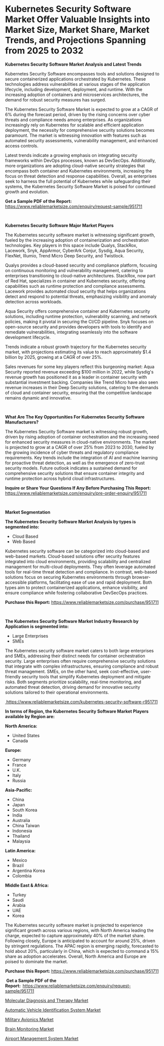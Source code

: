 <p><h1>Kubernetes Security Software Market Offer Valuable Insights into Market Size, Market Share, Market Trends, and Projections Spanning from 2025 to 2032</h1></p><p><strong>Kubernetes Security Software Market Analysis and Latest Trends</strong></p>
<p><p>Kubernetes Security Software encompasses tools and solutions designed to secure containerized applications orchestrated by Kubernetes. These technologies address vulnerabilities at various stages of the application lifecycle, including development, deployment, and runtime. With the increasing adoption of containers and microservices architectures, the demand for robust security measures has surged.</p><p>The Kubernetes Security Software Market is expected to grow at a CAGR of 6% during the forecast period, driven by the rising concerns over cyber threats and compliance needs among enterprises. As organizations increasingly rely on Kubernetes for scalable and efficient application deployment, the necessity for comprehensive security solutions becomes paramount. The market is witnessing innovation with features such as automated security assessments, vulnerability management, and enhanced access controls.</p><p>Latest trends indicate a growing emphasis on integrating security frameworks within DevOps processes, known as DevSecOps. Additionally, more organizations are adopting cloud-native security strategies that encompass both container and Kubernetes environments, increasing the focus on threat detection and response capabilities. Overall, as enterprises seek to harness the full potential of Kubernetes while safeguarding their systems, the Kubernetes Security Software Market is poised for continued growth and evolution.</p></p>
<p><strong>Get a Sample PDF of the Report:&nbsp;</strong> <a href="https://www.reliablemarketsize.com/enquiry/request-sample/951711?utm_campaign=1879&utm_medium=2&utm_source=Github&utm_content=ia&utm_term=06032025&utm_id=kubernetes-security-software">https://www.reliablemarketsize.com/enquiry/request-sample/951711</a></p>
<p>&nbsp;</p>
<p><strong>Kubernetes Security Software Major Market Players</strong></p>
<p><p>The Kubernetes security software market is witnessing significant growth, fueled by the increasing adoption of containerization and orchestration technologies. Key players in this space include Qualys, StackRox, Lacework, Snyk, AppArmor, CyberArk Conjur, Sysdig, Aqua Security, FlexNet, Illumio, Trend Micro Deep Security, and Twistlock. </p><p>Qualys provides a cloud-based security and compliance platform, focusing on continuous monitoring and vulnerability management, catering to enterprises transitioning to cloud-native architectures. StackRox, now part of Red Hat, specializes in container and Kubernetes security, offering capabilities such as runtime protection and compliance assessments. Lacework provides automated cloud security that helps organizations detect and respond to potential threats, emphasizing visibility and anomaly detection across workloads.</p><p>Aqua Security offers comprehensive container and Kubernetes security solutions, including runtime protection, vulnerability scanning, and network policies, making it pivotal in securing the CI/CD pipeline. Snyk focuses on open-source security and provides developers with tools to identify and remediate vulnerabilities, integrating seamlessly into the software development lifecycle.</p><p>Trends indicate a robust growth trajectory for the Kubernetes security market, with projections estimating its value to reach approximately $1.4 billion by 2025, growing at a CAGR of over 25%. </p><p>Sales revenues for some key players reflect this burgeoning market: Aqua Security reported revenue exceeding $100 million in 2022, while Sysdig's revenue growth has positioned it as a leader in container security with substantial investment backing. Companies like Trend Micro have also seen revenue increases in their Deep Security solutions, catering to the demands of cloud and container security, ensuring that the competitive landscape remains dynamic and innovative.</p></p>
<p>&nbsp;</p>
<p><strong>What Are The Key Opportunities For Kubernetes Security Software Manufacturers?</strong></p>
<p><p>The Kubernetes Security Software market is witnessing robust growth, driven by rising adoption of container orchestration and the increasing need for enhanced security measures in cloud-native environments. The market is projected to grow at a CAGR of over 25% from 2023 to 2030, fueled by the growing incidence of cyber threats and regulatory compliance requirements. Key trends include the integration of AI and machine learning for proactive threat detection, as well as the emergence of zero-trust security models. Future outlook indicates a sustained demand for comprehensive security solutions that ensure container integrity and runtime protection across hybrid cloud infrastructures.</p></p>
<p><strong>Inquire or Share Your Questions If Any Before Purchasing This Report:</strong> <a href="https://www.reliablemarketsize.com/enquiry/pre-order-enquiry/951711?utm_campaign=1879&utm_medium=2&utm_source=Github&utm_content=ia&utm_term=06032025&utm_id=kubernetes-security-software">https://www.reliablemarketsize.com/enquiry/pre-order-enquiry/951711</a></p>
<p>&nbsp;</p>
<p><strong>Market Segmentation</strong></p>
<p><strong>The Kubernetes Security Software Market Analysis by types is segmented into:</strong></p>
<p><ul><li>Cloud Based</li><li>Web Based</li></ul></p>
<p><p>Kubernetes security software can be categorized into cloud-based and web-based markets. Cloud-based solutions offer security features integrated into cloud environments, providing scalability and centralized management for multi-cloud deployments. They often leverage automated tools for real-time threat detection and compliance. In contrast, web-based solutions focus on securing Kubernetes environments through browser-accessible platforms, facilitating ease of use and rapid deployment. Both types aim to protect containerized applications, enhance visibility, and ensure compliance while fostering collaborative DevSecOps practices.</p></p>
<p><strong>Purchase this Report:&nbsp;</strong><a href="https://www.reliablemarketsize.com/purchase/951711?utm_campaign=1879&utm_medium=2&utm_source=Github&utm_content=ia&utm_term=06032025&utm_id=kubernetes-security-software">https://www.reliablemarketsize.com/purchase/951711</a></p>
<p>&nbsp;</p>
<p><strong>The Kubernetes Security Software Market Industry Research by Application is segmented into:</strong></p>
<p><ul><li>Large Enterprises</li><li>SMEs</li></ul></p>
<p><p>The Kubernetes security software market caters to both large enterprises and SMEs, addressing their distinct needs for container orchestration security. Large enterprises often require comprehensive security solutions that integrate with complex infrastructures, ensuring compliance and robust threat management. SMEs, on the other hand, seek cost-effective, user-friendly security tools that simplify Kubernetes deployment and mitigate risks. Both segments prioritize scalability, real-time monitoring, and automated threat detection, driving demand for innovative security solutions tailored to their operational environments.</p></p>
<p><a href="https://www.reliablemarketsize.com/kubernetes-security-software-r951711?utm_campaign=1879&utm_medium=2&utm_source=Github&utm_content=ia&utm_term=06032025&utm_id=kubernetes-security-software">&nbsp;https://www.reliablemarketsize.com/kubernetes-security-software-r951711</a></p>
<p><strong>In terms of Region, the Kubernetes Security Software Market Players available by Region are:</strong></p>
<p>
    <p> <strong> North America: </strong>
        <ul>
            <li>United States</li>
            <li>Canada</li>
        </ul>
        </p> 
    <p> <strong> Europe: </strong>
        <ul>
            <li>Germany</li>
            <li>France</li>
            <li>U.K.</li>
            <li>Italy</li>
            <li>Russia</li>
        </ul>
        </p> 
    <p> <strong> Asia-Pacific: </strong>
        <ul>
            <li>China</li>
            <li>Japan</li>
            <li>South Korea</li>
            <li>India</li>
            <li>Australia</li>
            <li>China Taiwan</li>
            <li>Indonesia</li>
            <li>Thailand</li>
            <li>Malaysia</li>
        </ul>
        </p> 
    <p> <strong> Latin America: </strong>
        <ul>
            <li>Mexico</li>
            <li>Brazil</li>
            <li>Argentina Korea</li>
            <li>Colombia</li>
        </ul>
        </p> 
    <p> <strong> Middle East & Africa: </strong>
        <ul>
            <li>Turkey</li>
            <li>Saudi</li>
            <li>Arabia</li>
            <li>UAE</li>
            <li>Korea</li>
        </ul>
    </p>
    </p>
<p><p>The Kubernetes security software market is projected to experience significant growth across various regions, with North America leading the charge, expected to capture approximately 40% of the market share. Following closely, Europe is anticipated to account for around 25%, driven by stringent regulations. The APAC region is emerging rapidly, forecasted to hold about 20%, particularly in China, which is expected to command a 15% share as adoption accelerates. Overall, North America and Europe are poised to dominate the market.</p></p>
<p><strong>Purchase this Report: </strong><a href="https://www.reliablemarketsize.com/purchase/951711?utm_campaign=1879&utm_medium=2&utm_source=Github&utm_content=ia&utm_term=06032025&utm_id=kubernetes-security-software">https://www.reliablemarketsize.com/purchase/951711</a></p>
<p>&nbsp;<strong>Get a Sample PDF of the Report:&nbsp;&nbsp;</strong><a href="https://www.reliablemarketsize.com/enquiry/request-sample/951711?utm_campaign=1879&utm_medium=2&utm_source=Github&utm_content=ia&utm_term=06032025&utm_id=kubernetes-security-software">https://www.reliablemarketsize.com/enquiry/request-sample/951711</a></p>
<p><strong></strong></p>
<p><p><a href="https://github.com/cagleplittrw/Market-Research-Report-List-1/blob/main/molecular-diagnosis-and-therapy-market.md?utm_campaign=1879&utm_medium=2&utm_source=Github&utm_content=ia&utm_term=06032025&utm_id=kubernetes-security-software">Molecular Diagnosis and Therapy Market</a></p><p><a href="https://github.com/FassouRP/Market-Research-Report-List-7/blob/main/automatic-vehicle-identification-system-market.md?utm_campaign=1879&utm_medium=2&utm_source=Github&utm_content=ia&utm_term=06032025&utm_id=kubernetes-security-software">Automatic Vehicle Identification System Market</a></p><p><a href="https://github.com/nellygussisy/Market-Research-Report-List-1/blob/main/military-avionics-market.md?utm_campaign=1879&utm_medium=2&utm_source=Github&utm_content=ia&utm_term=06032025&utm_id=kubernetes-security-software">Military Avionics Market</a></p><p><a href="https://github.com/budenhanelfc/Market-Research-Report-List-1/blob/main/brain-monitoring-market.md?utm_campaign=1879&utm_medium=2&utm_source=Github&utm_content=ia&utm_term=06032025&utm_id=kubernetes-security-software">Brain Monitoring Market</a></p><p><a href="https://github.com/dahcheeviola/Market-Research-Report-List-1/blob/main/airport-management-system-market.md?utm_campaign=1879&utm_medium=2&utm_source=Github&utm_content=ia&utm_term=06032025&utm_id=kubernetes-security-software">Airport Management System Market</a></p></p>